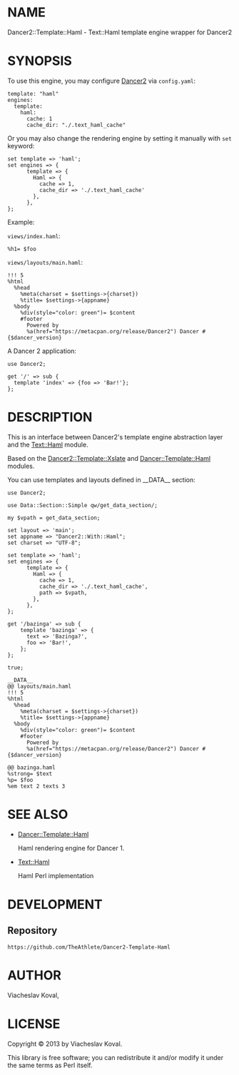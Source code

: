 # NAME

Dancer2::Template::Haml - Text::Haml template engine wrapper for Dancer2

# SYNOPSIS

To use this engine, you may configure [Dancer2](https://metacpan.org/pod/Dancer2) via `config.yaml`:

    template: "haml"
    engines:
      template:
        haml: 
          cache: 1
          cache_dir: "./.text_haml_cache"

Or you may also change the rendering engine by setting it manually with `set` keyword:
 

    set template => 'haml';
    set engines => {
          template => {
            Haml => {
              cache => 1,
              cache_dir => './.text_haml_cache'
            },
          },
    };

Example:

`views/index.haml`:

    %h1= $foo

`views/layouts/main.haml`:

    !!! 5
    %html
      %head
        %meta(charset = $settings->{charset})
        %title= $settings->{appname}
      %body
        %div(style="color: green")= $content
        #footer
          Powered by
          %a(href="https://metacpan.org/release/Dancer2") Dancer #{$dancer_version}

A Dancer 2 application:

    use Dancer2;

    get '/' => sub {
      template 'index' => {foo => 'Bar!'};
    };

# DESCRIPTION
 

This is an interface between Dancer2's template engine abstraction layer and
the [Text::Haml](https://metacpan.org/pod/Text::Haml) module.
 

Based on the [Dancer2::Template::Xslate](https://metacpan.org/pod/Dancer2::Template::Xslate) and [Dancer::Template::Haml](https://metacpan.org/pod/Dancer::Template::Haml) modules.

You can use templates and layouts defined in \_\_DATA\_\_ section:

    use Dancer2;

    use Data::Section::Simple qw/get_data_section/;

    my $vpath = get_data_section;

    set layout => 'main';
    set appname => "Dancer2::With::Haml";
    set charset => "UTF-8";

    set template => 'haml';
    set engines => {
          template => {
            Haml => {
              cache => 1,
              cache_dir => './.text_haml_cache',
              path => $vpath,
            },
          },
    };

    get '/bazinga' => sub {
        template 'bazinga' => {
          text => 'Bazinga?',
          foo => 'Bar!',
        };
    };

    true;

    __DATA__
    @@ layouts/main.haml
    !!! 5
    %html
      %head
        %meta(charset = $settings->{charset})
        %title= $settings->{appname} 
      %body
        %div(style="color: green")= $content
        #footer
          Powered by
          %a(href="https://metacpan.org/release/Dancer2") Dancer #{$dancer_version}

    @@ bazinga.haml
    %strong= $text
    %p= $foo
    %em text 2 texts 3

# SEE ALSO

- [Dancer::Template::Haml](https://metacpan.org/pod/Dancer::Template::Haml)

    Haml rendering engine for Dancer 1.

- [Text::Haml](https://metacpan.org/pod/Text::Haml)

    Haml Perl implementation

# DEVELOPMENT

## Repository

    https://github.com/TheAthlete/Dancer2-Template-Haml

# AUTHOR

Viacheslav Koval, <athlete AT cpan DOT org>

# LICENSE

Copyright © 2013 by Viacheslav Koval.

This library is free software; you can redistribute it and/or modify
it under the same terms as Perl itself.
